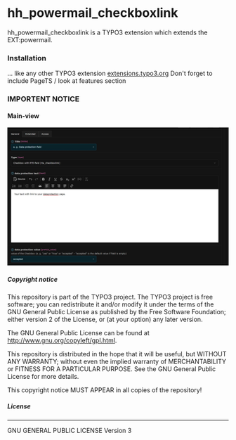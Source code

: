 # hh_powermail_checkboxlink
hh_powermail_checkboxlink is a TYPO3 extension which extends the EXT:powermail.

### Installation
... like any other TYPO3 extension [extensions.typo3.org](https://extensions.typo3.org/ "TYPO3 Extension Repository")
Don't forget to include PageTS / look at features section

### IMPORTENT NOTICE

#### Main-view
![example picture from backend](.github/images/preview-1.jpg?raw=true "Main")

##### Copyright notice

This repository is part of the TYPO3 project. The TYPO3 project is
free software; you can redistribute it and/or modify
it under the terms of the GNU General Public License as published by
the Free Software Foundation; either version 2 of the License, or
(at your option) any later version.

The GNU General Public License can be found at
http://www.gnu.org/copyleft/gpl.html.

This repository is distributed in the hope that it will be useful,
but WITHOUT ANY WARRANTY; without even the implied warranty of
MERCHANTABILITY or FITNESS FOR A PARTICULAR PURPOSE.  See the
GNU General Public License for more details.

This copyright notice MUST APPEAR in all copies of the repository!

##### License
----
GNU GENERAL PUBLIC LICENSE Version 3
